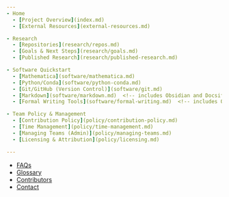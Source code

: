 ```yaml
---
- Home
  - [Project Overview](index.md)
  - [External Resources](external-resources.md)

- Research
  - [Repositories](research/repos.md)
  - [Goals & Next Steps](research/goals.md)
  - [Published Research](research/published-research.md)

- Software Quickstart
  - [Mathematica](software/mathematica.md)
  - [Python/Conda](software/python-conda.md)
  - [Git/GitHub (Version Control)](software/git.md)
  - [Markdown](software/markdown.md)  <!-- includes Obsidian and Docsify -->
  - [Formal Writing Tools](software/formal-writing.md)  <!-- includes Overleaf and JabRef -->

- Team Policy & Management
  - [Contribution Policy](policy/contribution-policy.md)
  - [Time Management](policy/time-management.md)
  - [Managing Teams (Admin)](policy/managing-teams.md)
  - [Licensing & Attribution](policy/licensing.md)

---
```


- [FAQs](faqs.md)
- [Glossary](glossary.md)
- [Contributors](contributors.md)
- [Contact](contact.md)
